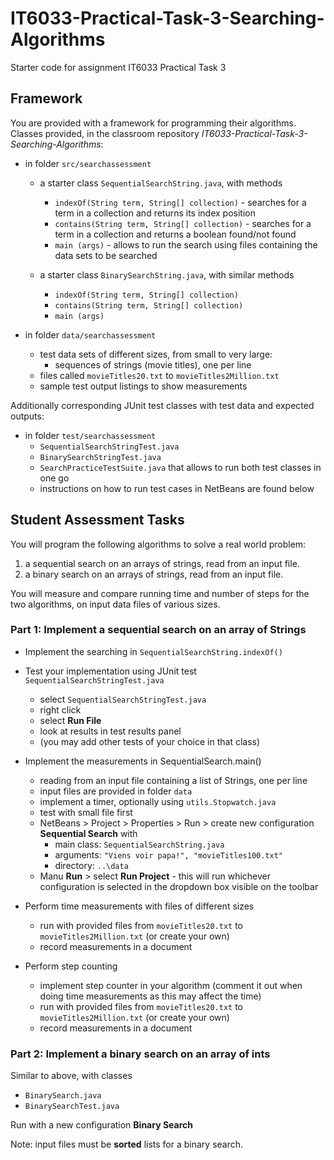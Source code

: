 # IT6033-Practical-Task-3-Searching-Algorithms
Starter code for assignment IT6033 Practical Task 3

## Framework

You are provided with a framework for programming their algorithms.   
Classes provided, in the classroom repository _IT6033-Practical-Task-3-Searching-Algorithms_:
* in folder `src/searchassessment`  
  - a starter class `SequentialSearchString.java`, with methods 
    * `indexOf(String term, String[] collection)` - searches for a term in a collection and returns its index position
    * `contains(String term, String[] collection)` - searches for a term in a collection and returns a boolean found/not found
    * `main (args)` - allows to run the search using files containing the data sets to be searched

  - a starter class `BinarySearchString.java`, with similar methods 
    * `indexOf(String term, String[] collection)`
    * `contains(String term, String[] collection)`
    * `main (args)`

* in folder `data/searchassessment`
  - test data sets of different sizes, from small to very large:
    * sequences of strings (movie titles), one per line
  - files called `movieTitles20.txt` to `movieTitles2Million.txt`
  - sample test output listings to show measurements

Additionally corresponding JUnit test classes with test data and expected outputs:
* in folder `test/searchassessment` 
  - `SequentialSearchStringTest.java`
  - `BinarySearchStringTest.java`
  - `SearchPracticeTestSuite.java` that allows to run both test classes in one go
  - instructions on how to run test cases in NetBeans are found below


## Student Assessment Tasks
You will program the following algorithms to solve a real world problem:  
1. a sequential search on an arrays of strings, read from an input file.
2. a binary search on an arrays of strings, read from an input file.
  
You will measure and compare running time and number of steps 
for the two algorithms, on input data files of various sizes. 


### Part 1: Implement a sequential search on an array of Strings

* Implement the searching in `SequentialSearchString.indexOf()`

* Test your implementation using JUnit test `SequentialSearchStringTest.java`
  - select `SequentialSearchStringTest.java`
  - right click
  - select __Run File__
  - look at results in test results panel
  - (you may add other tests of your choice in that class)
    
* Implement the measurements in SequentialSearch.main()
    - reading from an input file containing a list of Strings, one per line
    - input files are provided in folder `data`
    - implement a timer, optionally using `utils.Stopwatch.java`
    - test with small file first
    - NetBeans > Project > Properties > Run > create new configuration __Sequential Search__  with 
      - main class: `SequentialSearchString.java`
      - arguments: `"Viens voir papa!", "movieTitles100.txt"`
      - directory: `..\data`
     - Manu __Run__ > select __Run Project__ - this will run whichever configuration is selected in the dropdown box visible on the toolbar
    
* Perform time measurements with files of different sizes
    - run with provided files from `movieTitles20.txt` to `movieTitles2Million.txt` (or create your own)
    - record measurements in a document
    
* Perform step counting
    - implement step counter in your algorithm (comment it out when doing time measurements as this may affect the time)
    - run with provided files from `movieTitles20.txt` to `movieTitles2Million.txt` (or create your own)
    - record measurements in a document


### Part 2: Implement a binary search on an array of ints

Similar to above, with classes
- `BinarySearch.java`
- `BinarySearchTest.java`

Run with a new configuration __Binary Search__

Note: input files must be __sorted__ lists for a binary search.

